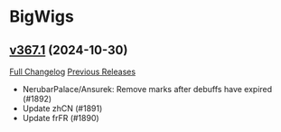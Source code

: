 # BigWigs

## [v367.1](https://github.com/BigWigsMods/BigWigs/tree/v367.1) (2024-10-30)
[Full Changelog](https://github.com/BigWigsMods/BigWigs/compare/v367...v367.1) [Previous Releases](https://github.com/BigWigsMods/BigWigs/releases)

- NerubarPalace/Ansurek: Remove marks after debuffs have expired (#1892)  
- Update zhCN (#1891)  
- Update frFR (#1890)  
